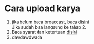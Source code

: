 # Cara upload karya

1. jika belum baca broadcast, baca [disini](https://himtiuinjkt.or.id/)\
   Jika sudah bisa langsung ke tahap 2.
2. Baca syarat dan ketentuan [disini](https://himtiuinjkt.or.id/)
3. dawdawdwada
